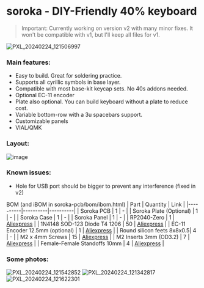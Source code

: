 # soroka - DIY-Friendly 40% keyboard

> Important: Currently working on version v2 with many minor fixes.
It won't be compatible with v1, but I'll keep all files for v1.

![PXL_20240224_121506997](https://github.com/kapee1/soroka/assets/98476799/0cf15a92-e7f0-4c72-99ed-f4b9440a17de)

### Main features:

* Easy to build. Great for soldering practice.
* Supports all cyrillic symbols in base layer.
* Compatible with most base-kit keycap sets. No 40s addons needed.
* Optional EC-11 encoder
* Plate also optional. You can build keyboard without a plate to reduce cost.
* Variable bottom-row with a 3u spacebars support.
* Customizable panels
* VIAL/QMK 

### Layout:

![image](https://github.com/kapee1/soroka/assets/98476799/303a2640-8ece-4c63-8b4c-6768845c624c)

### Known issues:
* Hole for USB port should be bigger to prevent any interference (fixed in v2)

BOM (and iBOM in soroka-pcb/bom/ibom.html)
| Part     | Quantity |  Link    |
|----------|----------|----------|
| Soroka PCB  | 1   |  - |
| Soroka Plate (Optional)  |  1   |  - |
| Soroka Case | 1   |  - |
| Soroka Panel  |  1   |  - |
| RP2040-Zero  | 1   |  [Aliexpress](https://aliexpress.ru/item/1005004281549886.html) |
| 1N4148 SOD-123 Diode T4 1206  | 50  |  [Aliexpress](https://aliexpress.ru/item/1005005271390029.html) |
| EC-11 Encoder 12.5mm (optional)  |  1   |  [Aliexpress](https://aliexpress.ru/item/32976046900.html) |
| Round silicon feets 8x8x0.5| 4  |  - |
| M2 x 4mm Screws  | 15  |  [Aliexpress](https://aliexpress.ru/item/4000896301219.html) |
| M2 Inserts 3mm (OD3.2) | 7   |  [Aliexpress](https://aliexpress.ru/item/1005003582355741.htm) |
| Female-Female Standoffs 10mm | 4  |  [Aliexpress](https://aliexpress.ru/item/1005004469963266.html) |


### Some photos:
![PXL_20240224_121542852](https://github.com/kapee1/soroka/assets/98476799/745fef3c-ed11-43b9-aa7d-64bf472f23ea)
![PXL_20240224_121342817](https://github.com/kapee1/soroka/assets/98476799/ff116165-ce3a-4090-88eb-95a8b9ee945a)
![PXL_20240224_121622301](https://github.com/kapee1/soroka/assets/98476799/9beebc88-c46e-4030-b024-90065a49f2da)

